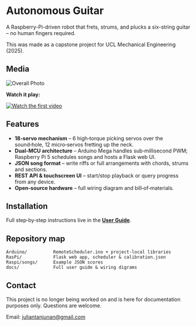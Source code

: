 # Autonomous Guitar
A Raspberry-Pi-driven robot that frets, strums, and plucks a six-string guitar – no human fingers required.

This was made as a capstone project for UCL Mechanical Engineering (2025).

## Media
![Overall Photo](docs/images/overall_photo.JPG)

**Watch it play:**

[![Watch the first video](https://img.youtube.com/vi/PY2tfHVHB4E/hqdefault.jpg)](https://www.youtube.com/watch?v=PY2tfHVHB4E&list=PLb9mSR-lN_d_GtLbXkXRv01xG--_rrkUY)

## Features
- **18‑servo mechanism** – 6 high‑torque picking servos over the sound‑hole, 12 micro‑servos fretting up the neck.
- **Dual‑MCU architecture** – Arduino Mega handles sub‑millisecond PWM; Raspberry Pi 5 schedules songs and hosts a Flask web UI.
- **JSON song format** – write riffs or full arrangements with chords, strums and sections.
- **REST API & touchscreen UI** – start/stop playback or query progress from any device.
- **Open‑source hardware** – full wiring diagram and bill‑of‑materials.

## Installation
Full step‑by‑step instructions live in the [**User Guide**](docs/user_guide.md).

## Repository map
```
Arduino/          RemoteScheduler.ino + project‑local libraries
RasPi/            Flask web app, scheduler & calibration.json
Raspi/songs/      Example JSON scores
docs/             Full user guide & wiring digrams
```

## Contact
This project is no longer being worked on and is here for documentation purposes only. Questions are welcome.

Email: juliantanjunan@gmail.com

